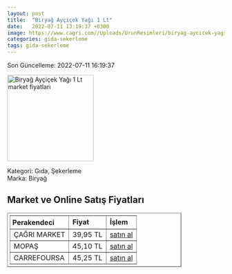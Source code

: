 ```yaml
---
layout: post
title:  "Biryağ Ayçiçek Yağı 1 Lt"
date:   2022-07-11 13:19:37 +0300
image: https://www.cagri.com//Uploads/UrunResimleri/biryag-aycicek-yagi-1-lt-e2af.jpg
categories: gida-sekerleme
tags: gida-sekerleme
---
```


Son Güncelleme: 2022-07-11 16:19:37

<img src="https://www.cagri.com//Uploads/UrunResimleri/biryag-aycicek-yagi-1-lt-e2af.jpg" width="200" alt="Biryağ Ayçiçek Yağı 1 Lt market fiyatları" />

Kategori: Gıda, Şekerleme
<br />
Marka: Biryağ

<h2>Market ve Online Satış Fiyatları</h2>

<table border="1" style="padding: 5px;width:80%;">
  <tr>
    <td style="padding: 5px;"><strong>Perakendeci</strong></td>
    <td><strong>Fiyat</strong></td>
    <td><strong>İşlem</strong></td>
  </tr>
  <tr>
              <td title="Çağrı Market">ÇAĞRI MARKET</td>
              <td>39,95 TL</td>
              <td><a title="Çağrı Market" target="_blank" href="https://www.cagri.com/biryag-aycicek-yagi-1-lt">satın al</a></td>
            </tr><tr>
              <td title="Mopaş">MOPAŞ</td>
              <td>45,10 TL</td>
              <td><a title="Mopaş" target="_blank" href="https://www.mopas.com.tr/biryag-aycicek-1-l/p/1796">satın al</a></td>
            </tr><tr>
              <td title="CarrefourSA">CARREFOURSA</td>
              <td>45,25 TL</td>
              <td><a title="CarrefourSA" target="_blank" href="https://www.carrefoursa.com/biryag-aycicek-yagi-1-lt-p-30072273">satın al</a></td>
            </tr>
</table>
